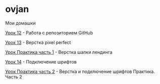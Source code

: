

# ovjan
Мои домашки

[Урок 12](https://ovjan.github.io/lesson_12/ "Моя домашка") - Работа с репозиторием GitHub

[Урок 13](https://ovjan.github.io/lesson_13/ "Моя домашка") - Верстка pixel perfect

[Урок Практика часть 1](https://ovjan.github.io/lesson_14/ "Моя домашка") - Верстка шапки лендинга

[Урок 14](https://ovjan.github.io/lesson_14_or/ "Моя домашка") - Подключение шрифтов

[Урок Практика часть 2](https://ovjan.github.io/lesson_practica_2/ "Моя домашка") - Верстка и подключение шрифтов Практика. Часть 2
